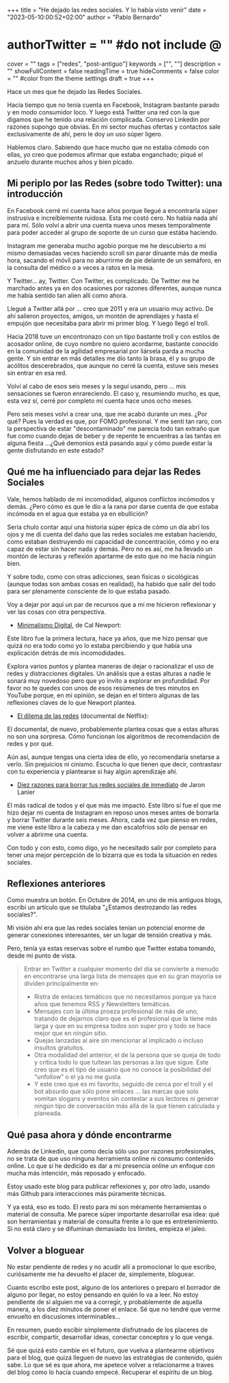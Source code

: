 +++
title = "He dejado las redes sociales. Y lo había visto venir"
date = "2023-05-10:00:52+02:00"
author = "Pablo Bernardo"
# authorTwitter = "" #do not include @
cover = ""
tags = ["redes", "post-antiguo"]
keywords = ["", ""]
description = ""
showFullContent = false
readingTime = true
hideComments = false
color = "" #color from the theme settings
draft = true
+++

Hace un mes que he dejado las Redes Sociales.

Hacía tiempo que no tenía cuenta en Facebook, Instagram bastante parado y en modo consumidor loco. Y luego está Twitter una red con la que digamos que he tenido una relación complicada. Conservo Linkedin por razones supongo que obvias. En mi sector muchas ofertas y contactos sale exclusivamente de ahí, pero le doy un uso súper ligero.

Hablemos claro. Sabiendo que hace mucho que no estaba cómodo con ellas, yo creo que podemos afirmar que estaba enganchado; piqué el anzuelo durante muchos años y bien picado.

## Mi periplo por las Redes (sobre todo Twitter): una introducción

En Facebook cerré mi cuenta hace años porque llegué a encontrarla súper instrusiva e increíblemente ruidosa. Esta me costó cero. No había nada ahí para mí. Sólo volví a abrir una cuenta nueva unos meses  temporalmente para poder acceder al grupo de soporte de un curso que estába haciendo.

Instagram me generaba mucho agobio porque me he descubierto a mí mismo demasiadas veces haciendo scroll sin parar diruante más de media hora, sacando el móvil para no aburrirme de pie delante de un semáforo, en la consulta del médico o a veces a ratos en la mesa.

Y Twitter... ay, Twitter. Con Twitter, es complicado. De Twitter me he marchado antes ya en dos ocasiones por razones diferentes, aunque nunca me había sentido tan alien allí como ahora. 

Llegué a Twitter allá por ... creo que 2011 y era un usuario muy activo. De ahí salieron proyectos, amigos, un montón de aprendiajes y hasta el empujón que necesitaba para abrir mi primer blog. Y luego llegó el troll. 

Hacia 2018 tuve un encontronazo con un tipo bastante troll y con estilos de acosador online, de cuyo nombre no quiero acordarme, bastante conocido en la comunidad de la agilidad empresarial por liársela parda a mucha gente. Y sin entrar en más detalles me dio tanto la brasa, él y su grupo de acólitos descerebrados, que aunque no cerré la cuenta, estuve seis meses sin entrar en esa red.

Volví al cabo de esos seis meses y la seguí usando, pero ... mis sensaciones se fueron enrareciendo. El caso y, resumiendo mucho, es que, esta vez sí, cerré por completo mi cuenta hace unos ocho meses.

Pero seis meses volví a crear una, que me acabó durante un mes. ¿Por qué? Pues la verdad es que, por FOMO profesional. Y me sentí tan raro, con la perspectiva de estar "descontaminado" me parecía todo tan extraño que fue como cuando dejas de beber y de repente te encuentras a las tantas en alguna fiesta ...¿Qué demonios está pasando aquí y cómo puede estar la gente disfrutando en este estado?

## Qué me ha influenciado para dejar las Redes Sociales
Vale, hemos hablado de mi incomodidad, algunos conflictos incómodos y demás. ¿Pero cómo es que le dio a la rana por darse cuenta de que estaba incómoda en el agua que estaba ya en ebullición?

Sería chulo contar aquí una historia súper épica de cómo un día abrí los ojos y me di cuenta del daño que las redes sociales me estaban haciendo, como estaban destruyendo mi capacidad de concentración, cómo y no era capaz de estar sin hacer nada y demás. Pero no es así, me ha llevado un montón de lecturas y reflexión apartarme de esto que no me hacía ningún bien.

Y sobre todo, como con otras adicciones, sean físicas o sicológicas (aunque todas son ambas cosas en realidad), ha habido que salir del todo para ser plenamente consciente de lo que estaba pasado.

Voy a dejar por aquí un par de recursos que a mí me hicieron reflexionar y ver las cosas con otra perspectiva.

- [Minimalismo Digital](https://amzn.to/3WaKdQR), de Cal Newport:

Este libro fue la primera lectura, hace ya años, que me hizo pensar que quizá no era todo como yo lo estaba percibiendo y que había una explicación detrás de mis incomodidades.

Explora varios puntos y plantea maneras de dejar o racionalizar el uso de redes y distracciones digitales. Un análisis que a estas alturas a nadie le sonará muy novedoso pero que yo invito a explorar en profundidad. Por favor no te quedes con unos de esos resúmenes de tres minutos en YouTube porque, en mi opinión, se dejan en el tintero algunas de las reflexiones claves de lo que Newport plantea.

- [El dilema de las redes](https://www.youtube.com/watch?v=tBnNuJSs6P0) (documental de Netflix):


El documental, de nuevo, probablemente plantea cosas que a estas alturas no son una sorpresa. Cómo funcionan los algoritmos de recomendación de redes y por qué. 

Aún así, aunque tengas una cierta idea de ello, yo recomendaría snetarse a verlo. Sin prejuicios ni cinismo. Escucha lo que tienen que decir, contrastasr con tu experiencia y plantearse si hay algún aprendizaje ahí.

- [Diez razones para borrar tus redes sociales de inmediato](https://amzn.to/3Mi7PPQ) de Jaron Lanier

El más radical de todos y el que más me impactó. Este libro sí fue el que me hizo dejar mi cuenta de Instagram en reposo unos meses antes de borrarla y borrar Twitter durante seis meses. Ahora, cada vez que pienso en redes, me viene este libro a la cabeza y me dan escalofríos sólo de pensar en volver a abrirme una cuenta.

Con todo y con esto, como digo, yo he necesitado salir por completo para tener una mejor percepción de lo bizarra que es toda la situación en redes sociales.

## Reflexiones anteriores
Como muestra un botón. En Octubre de 2014, en uno de mis antiguos blogs, escribí un artículo que se titulaba "¿Estamos destrozando las redes sociales?".

Mi visión ahí era que las redes sociales tenían un potencial enorme de generar conexiones interesantes, ser un lugar de tensión creativa y más.

Pero, tenía ya estas reservas sobre el rumbo que Twitter estaba tomando, desde mi punto de vista.

>Entrar en Twitter a cualquier momento del día se convierte a menudo en encontrarse una larga lista de mensajes que en su gran mayoría se dividen principalmente en:
> - Ristra de enlaces temáticos que no necesitamos porque ya hace años que tenemos RSS y Newsletters temáticas.
> - Mensajes con la última proeza profesional de más de uno, tratando de dejarnos claro que es el profesional que la tiene más larga y que en su empresa todos son super pro y todo se hace mejor que en ningún sitio.
> - Quejas lanzadas al aire sin mencionar al implicado o incluso insultos gratuitos.
> - Otra modalidad del anterior, el de la persona que se queja de todo y critica todo lo que tuitean las personas a las que sigue. Este creo que es el tipo de usuario que no conoce la posibilidad del “unfollow” o el ya no me gusta.
> - Y este creo que es mi favorito, seguido de cerca por el troll y el bot absurdo que sólo pone enlaces … las marcas que solo vomitan slogans y eventos sin contestar a sus lectores ni generar ningún tipo de conversación más allá de la que tienen calculada y planeada.

## Qué pasa ahora y dónde encontrarme
Además de Linkedin, que como decía sólo uso por razones profesionales, no se trata de que uso ninguna herramienta online ni consumo contenido online. Lo que sí he dedicido es dar a mi presencia online un enfoque con mucha más intención, más reposado y enfocado.

Estoy usado este blog para publicar reflexiones y, por otro lado, usando más Github para interacciones más púramente técnicas.

Y ya está, eso es todo. El resto para mí son méramente herramientas o material de consulta. Me parece súper importante desarrollar esa idea: qué son herramientas y material de consulta frente a lo que es entretenimiento. Si no está claro y se difuminan demasiado los límites, empieza el jaleo.

## Volver a bloguear
No estar pendiente de redes y no acudir allí a promocionar lo que escribo, curiósamente me ha devuelto el placer de, símplemente, bloguear.

Cuanto escribo este post, alguno de los anteriores o preparo el borrador de alguno por llegar, no estoy pensando en quién lo va a leer. No estoy pendiente de si alguien me va a corregir, y probablemente de aquella manera, a los diez minutos de poner el enlace. Sé que no tendré que verme envuelto en discusiones interminables...

En resumen, puedo escibir símplemente disfrutnado de los placeres de escribir, compartir, desarrollar ideas, conectar conceptos y lo que venga.

Sé que quizá esto cambie en el futuro, que vuelva a plantearme objetivos para el blog, que quizá lleguen de nuevo las estratégias de contenido, quién sabe. Lo que sé es que ahora, me apetece volver a relacionarme a traves del blog como lo hacía cuando empecé. Recuperar el espíritu de un blog.
